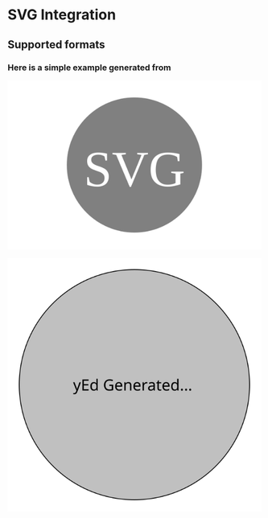 # SVG Integration


## Supported formats

### Here is a simple example generated from 



![Simple](simple.svg)

![yEd](yed.svg)





